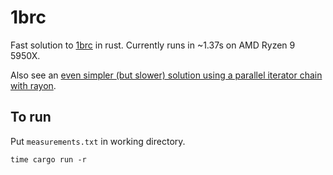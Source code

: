# 1brc

Fast solution to [1brc](https://www.morling.dev/blog/one-billion-row-challenge/) in rust. Currently runs in ~1.37s on AMD Ryzen 9 5950X.

Also see an [even simpler (but slower) solution using a parallel iterator chain with rayon](https://github.com/ayebear/1brc-rayon).

## To run

Put `measurements.txt` in working directory.

```
time cargo run -r
```
